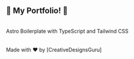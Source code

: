 💎 My Portfolio! 💎
<br>
---
<br>
Astro Boilerplate with TypeScript and Tailwind CSS
<br>
<br>
<br>
Made with ♥ by [CreativeDesignsGuru]
